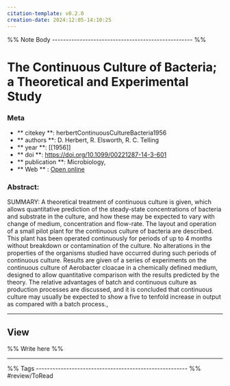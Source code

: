 ```yaml
---
citation-template: v0.2.0
creation-date: 2024:12:05-14:10:25
---
```


%% Note Body --------------------------------------------------- %%
# The Continuous Culture of Bacteria; a Theoretical and Experimental Study

### Meta
- ** citekey **: herbertContinuousCultureBacteria1956
- ** authors **: D. Herbert, R. Elsworth, R. C. Telling
- ** year **: [[1956]]
- ** doi **: https://doi.org/10.1099/00221287-14-3-601
- ** publication **: Microbiology,
- ** Web ** : [Open online](https://www.microbiologyresearch.org/content/journal/micro/10.1099/00221287-14-3-601)


### Abstract:
SUMMARY: A theoretical treatment of continuous culture is given, which allows quantitative prediction of the steady-state concentrations of bacteria and substrate in the culture, and how these may be expected to vary with change of medium, concentration and flow-rate. The layout and operation of a small pilot plant for the continuous culture of bacteria are described. This plant has been operated continuously for periods of up to 4 months without breakdown or contamination of the culture. No alterations in the properties of the organisms studied have occurred during such periods of continuous culture. Results are given of a series of experiments on the continuous culture of Aerobacter cloacae in a chemically defined medium, designed to allow quantitative comparison with the results predicted by the theory. The relative advantages of batch and continuous culture as production processes are discussed, and it is concluded that continuous culture may usually be expected to show a five to tenfold increase in output as compared with a batch process.,

___

## View

%% Write here %%





___
%% Tags  ------------------------------------------------------- %%
#review/ToRead

